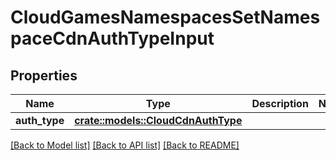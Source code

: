 # CloudGamesNamespacesSetNamespaceCdnAuthTypeInput

## Properties

Name | Type | Description | Notes
------------ | ------------- | ------------- | -------------
**auth_type** | [**crate::models::CloudCdnAuthType**](CloudCdnAuthType.md) |  | 

[[Back to Model list]](../README.md#documentation-for-models) [[Back to API list]](../README.md#documentation-for-api-endpoints) [[Back to README]](../README.md)


